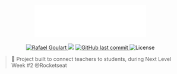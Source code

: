 <p align="center">
   <img src="./src/assets/images/logo.svg" alt="Proffy" width="300"/>
</p>

<p align="center">	
   <a href="https://www.linkedin.com/in/danielferreiradf/">
      <img alt="Rafael Goulart" src="https://img.shields.io/badge/-DanielFerreira-8257E5?style=flat&logo=Linkedin&logoColor=white" />
   </a>

  <a aria-label="Completed">
    <img src="https://img.shields.io/badge/Proffy-NLW 2.0-8257E5?logo=data:image/png;base64,iVBORw0KGgoAAAANSUhEUgAAABAAAAAQCAMAAAAoLQ9TAAAALVBMVEVHcExxWsF0XMJzXMJxWcFsUsD///9jRrzY0u6Xh9Gsn9n39fyMecy0qd2bjNJWBT0WAAAABHRSTlMA2Do606wF2QAAAGlJREFUGJVdj1cWwCAIBLEsRU3uf9xobDH8+GZwUYi8i6ucJwrxKE+7D0G9Q4vlYqtmCSjndr4CgCgzlyFgfKfKCVO0LrPKjmiqMxGXkJwNnXskqWG+1oSM+BSwD8f29YLNjvx/OQrn+g99oQSoNmt3PgAAAABJRU5ErkJggg=="></img>
  </a>
  <a href="https://github.com/danielferreiradf/proffy-web/commits/master">
    <img alt="GitHub last commit" src="https://img.shields.io/github/last-commit/danielferreiradf/proffy-web?color=774DD6">
  </a> 
  <img alt="License" src="https://img.shields.io/badge/license-MIT-8257E5">

</p>

> :rocket: Project built to connect teachers to students, during Next Level Week #2 @Rocketseat
